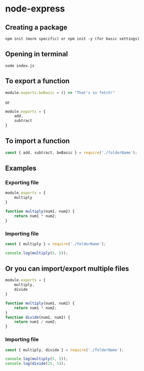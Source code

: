 # node-express

## Creating a package
```text
npm init (more specific) or npm init -y (for basic settings)
```

## Opening in terminal
```text
node index.js
```

## To export a function
```js
module.exports.beBasic = () => "That's so fetch!"
```
or 
```js
module.exports = {
    add,
    subtract
}
```

## To import a function 
```js
const { add, subtract, beBasic } = require('./folderName');
```

## Examples

### Exporting file

```js
module.exports = {
    multiply
}

function multiply(num1, num2) {
    return num1 * num2;
}
```

### Importing file

```js
const { multiply } = require('./folderName');

console.log(multiply(5, 5));
```

## Or you can import/export multiple files


```js
module.exports = {
    multiply,
    divide
}

function multiply(num1, num2) {
    return num1 * num2;
}
function divide(num1, num2) {
    return num1 / num2;
}
```

### Importing file

```js
const { multiply, divide } = require('./folderName');

console.log(multiply(5, 5));
console.log(divide(25, 5));
```